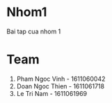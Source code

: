 # Nhom1
Bai tap cua nhom 1
# Team
1. Pham Ngoc Vinh - 1611060042
2. Doan Ngoc Thien - 1611061718
3. Le Tri Nam - 1611061969
